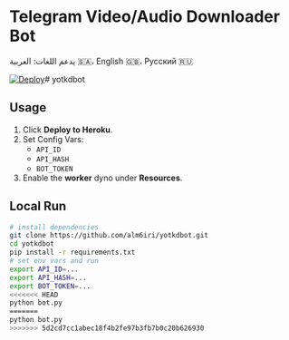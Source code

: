 # Telegram Video/Audio Downloader Bot

يدعم اللغات: العربية 🇸🇦، English 🇬🇧، Русский 🇷🇺

[![Deploy](https://www.herokucdn.com/deploy/button.svg)](https://heroku.com/deploy?template=https://github.com/alm6iri/yotkdbot)# yotkdbot

## Usage
1. Click **Deploy to Heroku**.
2. Set Config Vars:
   - `API_ID`
   - `API_HASH`
   - `BOT_TOKEN`
3. Enable the **worker** dyno under **Resources**.

## Local Run
```bash
# install dependencies
git clone https://github.com/alm6iri/yotkdbot.git
cd yotkdbot
pip install -r requirements.txt
# set env vars and run
export API_ID=...
export API_HASH=...
export BOT_TOKEN=...
<<<<<<< HEAD
python bot.py
=======
python bot.py
>>>>>>> 5d2cd7cc1abec18f4b2fe97b3fb7b0c20b626930
